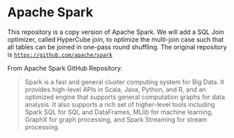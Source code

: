 # Apache Spark

This repository is a copy version of Apache Spark. We will add a SQL Join
optimizer, called HyperCube join, to optimize the multi-join case such that all
tables can be joined in one-pass round shuffling. The original repository is
<code>https://github.com/apache/spark</code>

From Apache Spark GitHub Repository:

> Spark is a fast and general cluster computing system for Big Data. It provides
> high-level APIs in Scala, Java, Python, and R, and an optimized engine that
> supports general computation graphs for data analysis. It also supports a rich
> set of higher-level tools including Spark SQL for SQL and DataFrames, MLlib
> for machine learning, GraphX for graph processing, and Spark Streaming for
> stream processing.

